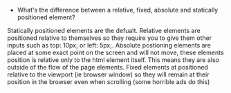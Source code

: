 * What's the difference between a relative, fixed, absolute and statically positioned element?

Statically positioned elements are the defualt. Relative elements are positioned relative to themselves so they require you to give them other inputs such as top: 10px; or left: 5px;. Absolute postioning elements are placed at some exact point on the screen and will not move, these elements position is relative only to the html element itself. This means they are also outside of the flow of the page elements. Fixed elements at positioned relative to the viewport (ie browser window) so they will remain at their position in the browser even when scrolling (some horrible ads do this)